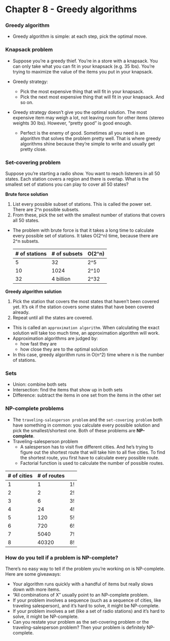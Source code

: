 # Chapter 8 - Greedy algorithms

### Greedy algorithm

- Greedy algorithm is simple: at each step, pick the optimal move.

### Knapsack problem

- Suppose you’re a greedy thief. You’re in a store with a knapsack. You can only take what you can fit in your knapsack (e.g. 35 lbs). You’re trying to maximize the value of the items you put in your knapsack.


- Greedy strategy:
    - Pick the most expensive thing that will fit in your knapsack.
    - Pick the next most expensive thing that will fit in your knapsack. And so on.

- Greedy strategy doesn’t give you the optimal solution. The most expensive item may weigh a lot, not leaving room for other items (stereo weights 30 lbs). However, “pretty good” is good enough.
    - Perfect is the enemy of good. Sometimes all you need is an algorithm that solves the problem pretty well. That is where greedy algorithms shine because they’re simple to write and usually get pretty close.
    

### Set-covering problem

Suppose you’re starting a radio show. You want to reach listeners in all 50 states. Each station covers a region and there is overlap. What is the smallest set of stations you can play to cover all 50 states?

**Brute force solution**

1. List every possible subset of stations. This is called the power set. There are 2^n possible subsets.
2. From these, pick the set with the smallest number of stations that covers all 50 states.
- The problem with brute force is that it takes a long time to calculate every possible set of stations. It takes O(2^n) time, because there are 2^n subsets.
    
    
    | # of stations | # of subsets | O(2^n) |
    | --- | --- | --- |
    | 5 | 32 | 2^5 |
    | 10 | 1024 | 2^10 |
    | 32 | 4 billion | 2^32 |

**Greedy algorithm solution**

1. Pick the station that covers the most states that haven’t been covered yet. It’s ok if the station covers some states that have been covered already.
2. Repeat until all the states are covered.
- This is called an `approximation algorithm`. When calculating the exact solution will take too much time, an approximation algorithm will work.
- Approximation algorithms are judged by:
    - how fast they are
    - how close they are to the optimal solution
- In this case, greedy algorithm runs in O(n^2) time where n is the number of stations.

### Sets

- Union: combine both sets
- Intersection: find the items that show up in both sets
- Difference: subtract the items in one set from the items in the other set

### NP-complete problems

- The `traveling-salesperson problem` and the `set-covering problem` both
have something in common: you calculate every possible solution and
pick the smallest/shortest one. Both of these problems are **NP-complete**.
- Traveling-salesperson problem
    - A salesperson has to visit five different cities. And he’s trying to figure out the shortest route that will take him to all five cities. To find the shortest route, you first have to calculate every possible route.
    - Factorial function is used to calculate the number of possible routes.

| # of cities | # of routes |  |
| --- | --- | --- |
| 1 | 1 | 1! |
| 2 | 2 | 2! |
| 3 | 6 | 3! |
| 4 | 24 | 4! |
| 5 | 120 | 5! |
| 6 | 720 | 6! |
| 7 | 5040 | 7! |
| 8 | 40320 | 8! |

### How do you tell if a problem is NP-complete?

There’s no easy way to tell if the problem you’re working on is NP-complete. Here are some giveaways:

- Your algorithm runs quickly with a handful of items but really slows down with more items.
- “All combinations of X” usually point to an NP-complete problem.
- If your problem involves a sequence (such as a sequence of cities, like traveling salesperson), and it’s hard to solve, it might be NP-complete.
- If your problem involves a set (like a set of radio stations) and it’s hard to solve, it might be NP-complete.
- Can you restate your problem as the set-covering problem or the traveling-salesperson problem? Then your problem is definitely NP-complete.

